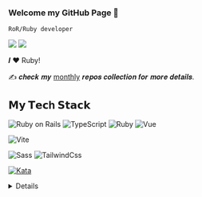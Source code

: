 ### Welcome my GitHub Page 👋
``RoR/Ruby developer``


[![](https://img.shields.io/badge/-ov_tit-%231DA1F2?style=flat-square&logo=twitter&logoColor=ffffff)](https://twitter.com/ov_tit)
[![](https://img.shields.io/badge/-@titanfat-%23181717?style=flat-square&logo=github)](https://github.com/titanfat)

𝑰 ❤️  Ruby!

:writing_hand:  𝒄𝒉𝒆𝒄𝒌 𝒎𝒚 [monthly](http://github.com/titanfat/monthly) 𝒓𝒆𝒑𝒐𝒔 𝒄𝒐𝒍𝒍𝒆𝒄𝒕𝒊𝒐𝒏 𝒇𝒐𝒓 𝒎𝒐𝒓𝒆 𝒅𝒆𝒕𝒂𝒊𝒍𝒔.

## 𝗠𝘆 𝗧𝗲𝗰h 𝗦𝘁𝗮𝗰𝗸

![Ruby on Rails](https://img.shields.io/badge/-RubyonRails-%232c3e50?logoColor=red&logo=ruby)
![TypeScript](https://img.shields.io/badge/-Ts-%232c3e50?style=flat-square&logo=typescript)
![Ruby](https://img.shields.io/badge/-Ruby.rb-%232c3e50?style=flat-square&logo=ruby)
![Vue](https://img.shields.io/badge/-Vue-%23282C34?style=flat-square&logo=vue)

![Vite](https://img.shields.io/badge/-Vite-%232C3A42?style=flat-square&logo=vite)


![Sass](https://img.shields.io/badge/-Sass-%23CC6699?style=flat-square&logo=sass&logoColor=ffffff)
![TailwindCss](https://img.shields.io/badge/-TailwindCss-%231a202c?style=flat-square&logo=tailwind-css)

[![Kata](https://www.codewars.com/users/titanfat/badges/small)]()
<details>

<a href="https://github.com/anuraghazra/github-readme-stats">
  <img align="center" src="https://github-readme-stats.vercel.app/api/top-langs/?username=titanfat&hide=html,&hide_border=true&title_color=5391FE&text_color=555&show_icons=true&theme=dracula" />
</a>

</details> 
